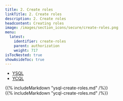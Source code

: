 ```yaml
---
title: 2. Create roles
linkTitle: 2. Create roles
description: 2. Create roles
headcontent: Creating roles
image: /images/section_icons/secure/create-roles.png
menu:
  latest:
    identifier: create-roles
    parent: authorization
    weight: 717
isTocNested: true
showAsideToc: true
---
```


<ul class="nav nav-tabs nav-tabs-yb">
  <li >
    <a href="#ysql" class="nav-link active" id="ycql-tab" data-toggle="tab" role="tab" aria-controls="ysql" aria-selected="true">
      <i class="icon-ysql" aria-hidden="true"></i>
      YSQL
    </a>
  </li>
  <li>
    <a href="#ycql" class="nav-link" id="ycql-tab" data-toggle="tab" role="tab" aria-controls="ycql" aria-selected="false">
      <i class="icon-cassandra" aria-hidden="true"></i>
      YCQL
    </a>
  </li>
</ul>

<div class="tab-content">
  <div id="ycql" class="tab-pane fade show active" role="tabpanel" aria-labelledby="ysql-tab">
    {{% includeMarkdown "ysql-create-roles.md" /%}}
  </div>
  <div id="yedis" class="tab-pane fade" role="tabpanel" aria-labelledby="ycql-tab">
    {{% includeMarkdown "ycql-create-roles.md" /%}}
  </div>
</div>
